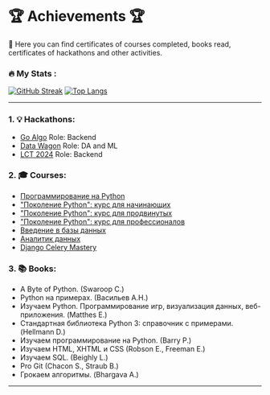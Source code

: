 # :trophy:	Achievements :trophy:	

:wave: Here you can find certificates of courses completed, books read, certificates of hackathons and other activities.

### :fire: My Stats :
[![GitHub Streak](https://github-readme-streak-stats.herokuapp.com/?user=JustRomanVolkov&theme=dark&background=000000)](https://git.io/streak-stats)
[![Top Langs](https://github-readme-stats.vercel.app/api/top-langs/?username=JustRomanVolkov&layout=compact&theme=vision-friendly-dark)](https://github.com/anuraghazra/github-readme-stats)

   ---
   
### 1. :bulb: Hackathons:
   
   - [Go Algo](https://github.com/TheRomanVolkov/Achievements/blob/main/hackathons/Certificate_2023-12-20_06_15_29.651Z.pdf) Role: Backend
   - [Data Wagon](https://github.com/TheRomanVolkov/Achievements/blob/main/hackathons/Certificate_2023-11-20_04_03_28.223Z.pdf) Role: DA and ML
   - [LCT 2024](https://github.com/JustRomanVolkov/Achievements/blob/main/hackathons/Certificate_LCT_top10_2024-06-29.pdf) Role: Backend


### 2. :mortar_board:	Courses:
  - [Программирование на Python](https://stepik.org/cert/1887846?lang=en)
  - ["Поколение Python": курс для начинающих](https://stepik.org/cert/1147558?lang=en)
  - ["Поколение Python": курс для продвинутых](https://stepik.org/cert/1907364?lang=en)
  - ["Поколение Python": курс для профессионалов](https://stepik.org/cert/2078161?lang=en)
  - [Введение в базы данных](https://stepik.org/course/125212/)
  - [Аналитик данных](https://karpov.courses/analytics)
  - [Django Celery Mastery](https://www.udemy.com/course/django-celery-mastery/)

### 3. :books: Books:
  - A Byte of Python. (Swaroop C.)
  - Python на примерах. (Васильев А.Н.)
  - Изучаем Python. Программирование игр, визуализация данных, веб-приложения. (Matthes E.)
  - Стандартная библиотека Python 3: справочник с примерами. (Hellmann D.)
  - Изучаем программирование на Python. (Barry P.)
  - Изучаем HTML, XHTML и CSS (Robson E., Freeman E.)
  - Изучаем SQL. (Beighly L.)
  - Pro Git (Chacon S., Straub B.)
  - Грокаем алгоритмы. (Bhargava A.)
 
   ---

